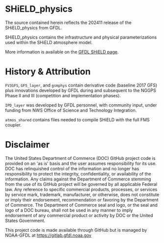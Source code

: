 # SHiELD_physics

The source contained herein reflects the 202411 release of the SHiELD_physics from GFDL.

SHiELD_physics contains the infrastructure and physical parameterizations used within the SHiELD atmosphere model.

More information is available on the [GFDL SHiELD page](https://www.gfdl.noaa.gov/shield/).

# History & Attribution

```FV3GFS```, ```GFS_layer```, and ```gsmphys``` contain derivative code (baseline 2017 GFS) plus innovations developed by GFDL during and subsequent to the NGGPS Phase II and III (competition and implementation phases).

```IPD_layer``` was developed by GFDL personnel, with community input, under funding from NWS Office of Science and Technology Integration.

```atmos_shared``` contains files needed to compile SHiELD with the full FMS coupler.

# Disclaimer

The United States Department of Commerce (DOC) GitHub project code is provided
on an 'as is' basis and the user assumes responsibility for its use. DOC has
relinquished control of the information and no longer has responsibility to
protect the integrity, confidentiality, or availability of the information. Any
claims against the Department of Commerce stemming from the use of its GitHub
project will be governed by all applicable Federal law. Any reference to
specific commercial products, processes, or services by service mark,
trademark, manufacturer, or otherwise, does not constitute or imply their
endorsement, recommendation or favoring by the Department of Commerce. The
Department of Commerce seal and logo, or the seal and logo of a DOC bureau,
shall not be used in any manner to imply endorsement of any commercial product
or activity by DOC or the United States Government.

This project code is made available through GitHub but is managed by NOAA-GFDL
at https://gitlab.gfdl.noaa.gov

